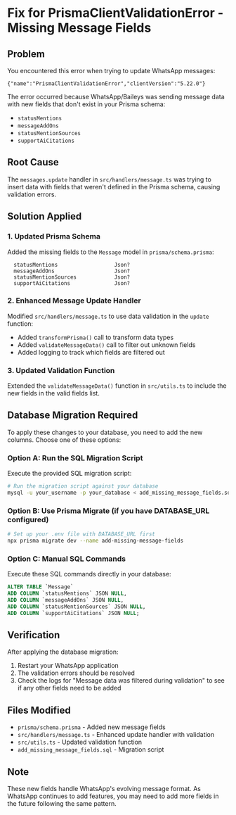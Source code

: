 # Fix for PrismaClientValidationError - Missing Message Fields

## Problem
You encountered this error when trying to update WhatsApp messages:
```
{"name":"PrismaClientValidationError","clientVersion":"5.22.0"}
```

The error occurred because WhatsApp/Baileys was sending message data with new fields that don't exist in your Prisma schema:
- `statusMentions`
- `messageAddOns` 
- `statusMentionSources`
- `supportAiCitations`

## Root Cause
The `messages.update` handler in `src/handlers/message.ts` was trying to insert data with fields that weren't defined in the Prisma schema, causing validation errors.

## Solution Applied

### 1. Updated Prisma Schema
Added the missing fields to the `Message` model in `prisma/schema.prisma`:
```prisma
  statusMentions                  Json?
  messageAddOns                   Json?
  statusMentionSources            Json?
  supportAiCitations              Json?
```

### 2. Enhanced Message Update Handler
Modified `src/handlers/message.ts` to use data validation in the `update` function:
- Added `transformPrisma()` call to transform data types
- Added `validateMessageData()` call to filter out unknown fields
- Added logging to track which fields are filtered out

### 3. Updated Validation Function
Extended the `validateMessageData()` function in `src/utils.ts` to include the new fields in the valid fields list.

## Database Migration Required

To apply these changes to your database, you need to add the new columns. Choose one of these options:

### Option A: Run the SQL Migration Script
Execute the provided SQL migration script:
```bash
# Run the migration script against your database
mysql -u your_username -p your_database < add_missing_message_fields.sql
```

### Option B: Use Prisma Migrate (if you have DATABASE_URL configured)
```bash
# Set up your .env file with DATABASE_URL first
npx prisma migrate dev --name add-missing-message-fields
```

### Option C: Manual SQL Commands
Execute these SQL commands directly in your database:
```sql
ALTER TABLE `Message` 
ADD COLUMN `statusMentions` JSON NULL,
ADD COLUMN `messageAddOns` JSON NULL, 
ADD COLUMN `statusMentionSources` JSON NULL,
ADD COLUMN `supportAiCitations` JSON NULL;
```

## Verification
After applying the database migration:
1. Restart your WhatsApp application
2. The validation errors should be resolved
3. Check the logs for "Message data was filtered during validation" to see if any other fields need to be added

## Files Modified
- `prisma/schema.prisma` - Added new message fields
- `src/handlers/message.ts` - Enhanced update handler with validation
- `src/utils.ts` - Updated validation function
- `add_missing_message_fields.sql` - Migration script

## Note
These new fields handle WhatsApp's evolving message format. As WhatsApp continues to add features, you may need to add more fields in the future following the same pattern.
